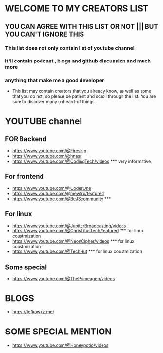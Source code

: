 # WELCOME TO MY CREATORS LIST 

## YOU CAN AGREE WITH THIS LIST OR NOT ||| BUT YOU CAN'T IGNORE THIS

### This list does not only contain list of youtube channel
### It'll contain podcast , blogs and github discussion and much more
### anything that make me a good developer

- This list may contain creators that you already know, as well as some that you do not, so please be patient and scroll through the list. You are sure to discover many unheard-of things.


# YOUTUBE channel
## FOR Backend

- https://www.youtube.com/@Fireship
- https://www.youtube.com/@hnasr
- https://www.youtube.com/@CodingTech/videos *** very informative

## For frontend

- https://www.youtube.com/@CoderOne
- https://www.youtube.com/@mewtru/featured
- https://www.youtube.com/@BeJScommunity  ***

## For linux

- https://www.youtube.com/@JupiterBroadcasting/videos
- https://www.youtube.com/@ChrisTitusTech/featured *** for linux coustmization
- https://www.youtube.com/@NeonCipher/videos       *** for linux coustmization
- https://www.youtube.com/@TechHut                 *** for linux coustmization

## Some special 

- https://www.youtube.com/@ThePrimeagen/videos


# BLOGS

- https://lefkowitz.me/

# SOME SPECIAL MENTION

- https://www.youtube.com/@Honeypotio/videos